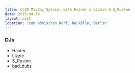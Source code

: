 ```yaml
---
title: CC29 MayDay Special with Haider & Lizzie & S_Ruston
date: 2019-04-30
layout: post
location: 'zum bömischen Dorf, Neukölln, Berlin' 
---
```


### DJs
- Haider
- Lizzie
- S_Ruston
- bad_dubs
